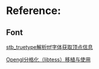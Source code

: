 Reference:
===============================

## Font ##
[stb_truetype解析ttf字体获取顶点信息](http://blog.csdn.net/wind_hzx/article/details/11830645)

[Opengl分格化（libtess）移植与使用](http://blog.csdn.net/wind_hzx/article/details/11830425)